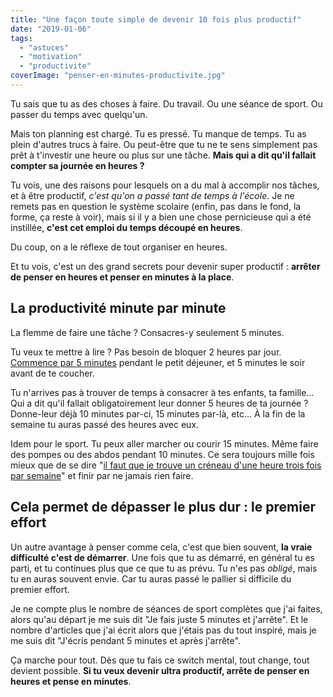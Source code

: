 ```yaml
---
title: "Une façon toute simple de devenir 10 fois plus productif"
date: "2019-01-06"
tags:
  - "astuces"
  - "motivation"
  - "productivite"
coverImage: "penser-en-minutes-productivite.jpg"
---
```


Tu sais que tu as des choses à faire. Du travail. Ou une séance de sport. Ou passer du temps avec quelqu'un.

Mais ton planning est chargé. Tu es pressé. Tu manque de temps. Tu as plein d'autres trucs à faire. Ou peut-être que tu ne te sens simplement pas prêt à t'investir une heure ou plus sur une tâche. **Mais qui a dit qu'il fallait compter sa journée en heures ?**<!--more-->

Tu vois, une des raisons pour lesquels on a du mal à accomplir nos tâches, et à être productif, _c'est qu'on a passé tant de temps à l'école_. Je ne remets pas en question le système scolaire (enfin, pas dans le fond, la forme, ça reste à voir), mais si il y a bien une chose pernicieuse qui a été instillée, **c'est cet emploi du temps découpé en heures**.

Du coup, on a le réflexe de tout organiser en heures.

Et tu vois, c'est un des grand secrets pour devenir super productif : **arrêter de penser en heures et penser en minutes à la place**.

## La productivité minute par minute

La flemme de faire une tâche ? Consacres-y seulement 5 minutes.

Tu veux te mettre à lire ? Pas besoin de bloquer 2 heures par jour. [Commence par 5 minutes](https://tobal.fr/comment-lire-un-livre-par-semaine-sans-forcer/) pendant le petit déjeuner, et 5 minutes le soir avant de te coucher.

Tu n'arrives pas à trouver de temps à consacrer à tes enfants, ta famille... Qui a dit qu'il fallait obligatoirement leur donner 5 heures de ta journée ? Donne-leur déjà 10 minutes par-ci, 15 minutes par-là, etc... À la fin de la semaine tu auras passé des heures avec eux.

Idem pour le sport. Tu peux aller marcher ou courir 15 minutes. Même faire des pompes ou des abdos pendant 10 minutes. Ce sera toujours mille fois mieux que de se dire "[il faut que je trouve un créneau d'une heure trois fois par semaine](https://tobal.fr/ta-meilleure-resolution-pour-2019-1-x-365-100-x-30/)" et finir par ne jamais rien faire.

## Cela permet de dépasser le plus dur : le premier effort

Un autre avantage à penser comme cela, c'est que bien souvent, **la vraie difficulté c'est de démarrer**. Une fois que tu as démarré, en général tu es parti, et tu continues plus que ce que tu as prévu. Tu n'es pas _obligé_, mais tu en auras souvent envie. Car tu auras passé le pallier si difficile du premier effort.

Je ne compte plus le nombre de séances de sport complètes que j'ai faites, alors qu'au départ je me suis dit "Je fais juste 5 minutes et j'arrête". Et le nombre d'articles que j'ai écrit alors que j'étais pas du tout inspiré, mais je me suis dit "J'écris pendant 5 minutes et après j'arrête".

Ça marche pour tout. Dès que tu fais ce switch mental, tout change, tout devient possible. **Si tu veux devenir ultra productif, arrête de penser en heures et pense en minutes**.
